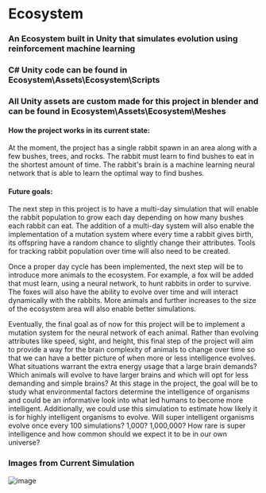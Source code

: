 # Ecosystem
  ### An Ecosystem built in Unity that simulates evolution using reinforcement machine learning
  
  ### C# Unity code can be found in Ecosystem\Assets\Ecosystem\Scripts
  
  ### All Unity assets are custom made for this project in blender and can be found in Ecosystem\Assets\Ecosystem\Meshes
  
  #### **How the project works in its current state:**
  
  At the moment, the project has a single rabbit spawn in an area along with a few bushes, trees, and rocks. The rabbit must learn to find bushes to eat in the shortest amount of time. The rabbit's brain is a machine learning neural network that is able to learn the optimal way to find bushes.
  
  #### **Future goals:**
  
  The next step in this project is to have a multi-day simulation that will enable the rabbit population to grow each day depending on how many bushes each rabbit can eat. The addition of a multi-day system will also enable the implementation of a mutation system where every time a rabbit gives birth, its offspring have a random chance to slightly change their attributes. Tools for tracking rabbit population over time will also need to be created.
  
  Once a proper day cycle has been implemented, the next step will be to introduce more animals to the ecosystem. For example, a fox will be added that must learn, using a neural network, to hunt rabbits in order to survive. The foxes will also have the ability to evolve over time and will interact dynamically with the rabbits. More animals and further increases to the size of the ecosystem area will also enable better simulations.
  
  Eventually, the final goal as of now for this project will be to implement a mutation system for the neural network of each animal. Rather than evolving attributes like speed, sight, and height, this final step of the project will aim to provide a way for the brain complexity of animals to change over time so that we can have a better picture of when more or less intelligence evolves. What situations warrant the extra energy usage that a large brain demands? Which animals will evolve to have larger brains and which will opt for less demanding and simple brains? At this stage in the project, the goal will be to study what environmental factors determine the intelligence of organisms and could be an informative look into what led humans to become more intelligent. Additionally, we could use this simulation to estimate how likely it is for highly intelligent organisms to evolve. Will super intelligent organisms evolve once every 100 simulations? 1,000? 1,000,000? How rare is super intelligence and how common should we expect it to be in our own universe?


### Images from Current Simulation
![image](https://user-images.githubusercontent.com/34993121/131057704-f604988a-8610-4b51-a26c-6ac9c9cb7a5c.png)



